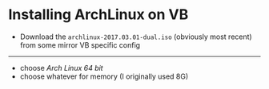Installing ArchLinux on VB
==========================
  - Download the `archlinux-2017.03.01-dual.iso` (obviously most recent) from
    some mirror
VB specific config
------------------
  - choose *Arch Linux 64 bit*
  - choose whatever for memory (I originally used 8G)

